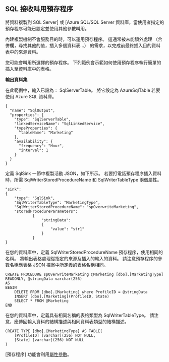 ## <a name="invoking-stored-procedure-for-sql-sink"></a>SQL 接收叫用預存程序

將資料複製到 SQL Server] 或 [Azure SQL/SQL Server 資料庫，當使用者指定的預存程序可能已設定並使用其他參數叫用。 

內建複製機制不會服務目的時，可以運用預存程序。 這通常被未能額外處理 （合併欄，尋找其他的值，插入多個資料表...） 的需求，以完成前最終插入目的資料表中的來源資料。 

您可能會叫用所選擇的預存程序。 下列範例會示範如何使用預存程序執行簡單的插入至資料庫中的表格。 

**輸出資料集**

在此範例中，輸入已設為︰ SqlServerTable。 將它設定為 AzureSqlTable 若要使用 Azure SQL 資料庫。 

    {
      "name": "SqlOutput",
      "properties": {
        "type": "SqlServerTable",
        "linkedServiceName": "SqlLinkedService",
        "typeProperties": {
          "tableName": "Marketing"
        },
        "availability": {
          "frequency": "Hour",
          "interval": 1
        }
      }
    }
    
定義 SqlSink 一節中複製活動 JSON，如下所示。 若要打電話預存程序插入資料時，所需 SqlWriterStoredProcedureName 和 SqlWriterTableType 兩個屬性。

    "sink":
    {
        "type": "SqlSink",
        "SqlWriterTableType": "MarketingType",
        "SqlWriterStoredProcedureName": "spOverwriteMarketing", 
        "storedProcedureParameters":
                {
                    "stringData": 
                    {
                        "value": "str1"     
                    }
                }
    }

在您的資料庫中，定義 SqlWriterStoredProcedureName 預存程序，使用相同的名稱。 將輸出表格處理從指定的來源及插入的輸入的資料。 請注意預存程序的參數名稱應表格 JSON 檔案中所定義的表格名稱相同。

    CREATE PROCEDURE spOverwriteMarketing @Marketing [dbo].[MarketingType] READONLY, @stringData varchar(256)
    AS
    BEGIN
        DELETE FROM [dbo].[Marketing] where ProfileID = @stringData
        INSERT [dbo].[Marketing](ProfileID, State)
        SELECT * FROM @Marketing
    END

在您的資料庫中，定義具有相同名稱的表格類型為 SqlWriterTableType。 請注意，應傳回輸入資料的結構描述與相同資料表類型的結構描述。

    CREATE TYPE [dbo].[MarketingType] AS TABLE(
        [ProfileID] [varchar](256) NOT NULL,
        [State] [varchar](256) NOT NULL
    )

[預存程序] 功能會利用[屬性參數](https://msdn.microsoft.com/library/bb675163.aspx)。
